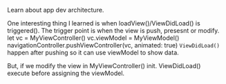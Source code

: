 Learn about app dev architecture.

One interesting thing I learned is when loadView()/ViewDidLoad() is triggered(). The trigger point is when the view is push, presesnt or modify.
let vc = MyViewController()
vc.viewModel = MyViewModel()
navigationController.pushViewController(vc, animated: true)
`ViewDidLoad()` happen after pushing so it can use viewModel to show data.

But, if we modify the view in MyViewController() init. ViewDidLoad() execute before assigning the viewModel.
